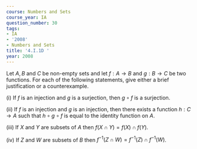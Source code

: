 ```yaml
---
course: Numbers and Sets
course_year: IA
question_number: 30
tags:
- IA
- '2008'
- Numbers and Sets
title: '4.I.1D '
year: 2008
---
```



Let $A, B$ and $C$ be non-empty sets and let $f: A \rightarrow B$ and $g: B \rightarrow C$ be two functions. For each of the following statements, give either a brief justification or a counterexample.

(i) If $f$ is an injection and $g$ is a surjection, then $g \circ f$ is a surjection.

(ii) If $f$ is an injection and $g$ is an injection, then there exists a function $h: C \rightarrow A$ such that $h \circ g \circ f$ is equal to the identity function on $A$.

(iii) If $X$ and $Y$ are subsets of $A$ then $f(X \cap Y)=f(X) \cap f(Y)$.

(iv) If $Z$ and $W$ are subsets of $B$ then $f^{-1}(Z \cap W)=f^{-1}(Z) \cap f^{-1}(W)$.